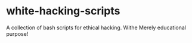 # white-hacking-scripts
A collection of bash scripts for ethical hacking. Withe Merely educational purpose!
